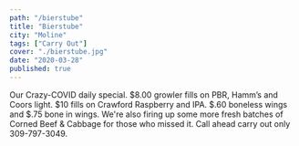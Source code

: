 ```yaml
---
path: "/bierstube"
title: "Bierstube"
city: "Moline"
tags: ["Carry Out"]
cover: "./bierstube.jpg"
date: "2020-03-28"
published: true
---
```


Our Crazy-COVID daily special. $8.00 growler fills on PBR, Hamm’s and Coors light. $10 fills on Crawford Raspberry and IPA. $.60 boneless wings and $.75 bone in wings. We're also firing up some more fresh batches of Corned Beef & Cabbage for those who missed it. Call ahead carry out only 309-797-3049.
